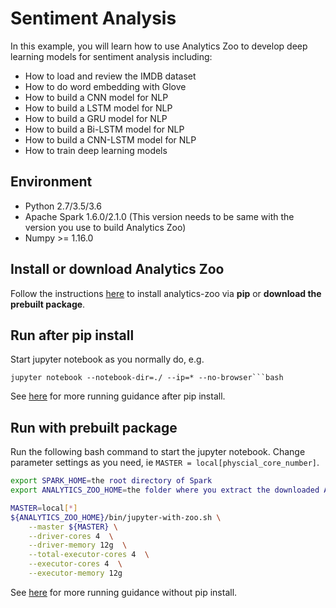 # Sentiment Analysis
In this example, you will learn how to use Analytics Zoo to develop deep learning models for sentiment analysis including:
* How to load and review the IMDB dataset
* How to do word embedding with Glove
* How to build a CNN model for NLP
* How to build a LSTM model for NLP
* How to build a GRU model for NLP
* How to build a Bi-LSTM model for NLP
* How to build a CNN-LSTM model for NLP
* How to train deep learning models

## Environment
* Python 2.7/3.5/3.6
* Apache Spark 1.6.0/2.1.0 (This version needs to be same with the version you use to build Analytics Zoo)
* Numpy >= 1.16.0

## Install or download Analytics Zoo
Follow the instructions [here](https://analytics-zoo.github.io/master/#PythonUserGuide/install/) to install analytics-zoo via __pip__ or __download the prebuilt package__.

## Run after pip install
Start jupyter notebook as you normally do, e.g.
```
jupyter notebook --notebook-dir=./ --ip=* --no-browser```bash
```
See [here](https://analytics-zoo.github.io/master/#PythonUserGuide/run/#run-after-pip-install) for more running guidance after pip install.

## Run with prebuilt package
Run the following bash command to start the jupyter notebook. Change parameter settings as you need, ie `MASTER = local[physcial_core_number]`.
```bash
export SPARK_HOME=the root directory of Spark
export ANALYTICS_ZOO_HOME=the folder where you extract the downloaded Analytics Zoo zip package

MASTER=local[*]
${ANALYTICS_ZOO_HOME}/bin/jupyter-with-zoo.sh \
    --master ${MASTER} \
    --driver-cores 4  \
    --driver-memory 12g  \
    --total-executor-cores 4  \
    --executor-cores 4  \
    --executor-memory 12g
```
See [here](https://analytics-zoo.github.io/master/#PythonUserGuide/run/#run-without-pip-install) for more running guidance without pip install.
